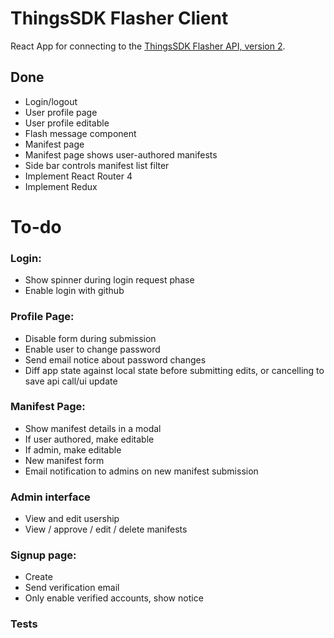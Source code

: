 # ThingsSDK Flasher Client
React App for connecting to the [ThingsSDK Flasher API, version 2](https://github.com/joelkraft/flasher.thingssdk.com/tree/dev).

## Done
* Login/logout
* User profile page
* User profile editable
* Flash message component
* Manifest page
* Manifest page shows user-authored manifests
* Side bar controls manifest list filter
* Implement React Router 4
* Implement Redux

# To-do
### Login:
* Show spinner during login request phase
* Enable login with github
### Profile Page:
* Disable form during submission
* Enable user to change password
* Send email notice about password changes
* Diff app state against local state before submitting edits, or cancelling to save api call/ui update
### Manifest Page:
* Show manifest details in a modal
* If user authored, make editable
* If admin, make editable
* New manifest form
* Email notification to admins on new manifest submission
### Admin interface
* View and edit usership
* View / approve / edit / delete manifests
### Signup page:
* Create
* Send verification email
* Only enable verified accounts, show notice
### Tests

